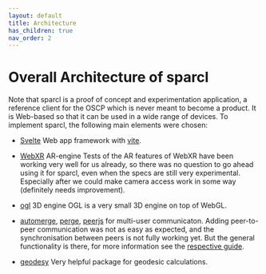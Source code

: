 ```yaml
---
layout: default
title: Architecture
has_children: true
nav_order: 2
---
```


# Overall Architecture of sparcl

Note that sparcl is a proof of concept and experimentation application, a reference client for the OSCP which is never meant to become a product. It is Web-based so that it can be used in a wide range of devices. To implement sparcl, the following main elements were chosen:

* [Svelte](https://svelte.dev/) Web app framework with [vite](https://vitejs.dev/).

* [WebXR](https://www.w3.org/TR/webxr/) AR-engine
Tests of the AR features of WebXR have been working very well for us already, so there was no question to go ahead using it for sparcl, even when the specs are still very experimental. Especially after we could make camera access work in some way (definitely needs improvement).

* [ogl](https://www.npmjs.com/package/ogl) 3D engine
OGL is a very small 3D engine on top of WebGL.

* [automerge](https://www.npmjs.com/package/automerge), [perge](https://www.npmjs.com/package/perge), [peerjs](https://www.npmjs.com/package/peerjs) for multi-user communicaton. Adding peer-to-peer communication was not as easy as expected, and the synchronisation between peers is not fully working yet. But the general functionality is there, for more information see the [respective guide](/sparcl/guides/multiuser).

* [geodesy](https://www.npmjs.com/package/geodesy)
Very helpful package for geodesic calculations.
